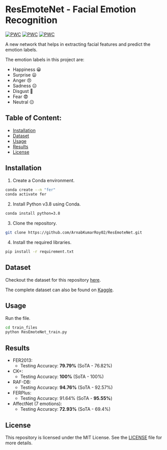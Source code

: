 # ResEmoteNet - Facial Emotion Recognition

[![PWC](https://img.shields.io/endpoint.svg?url=https://paperswithcode.com/badge/resemotenet-bridging-accuracy-and-loss/facial-expression-recognition-on-affectnet)](https://paperswithcode.com/sota/facial-expression-recognition-on-affectnet?p=resemotenet-bridging-accuracy-and-loss)
[![PWC](https://img.shields.io/endpoint.svg?url=https://paperswithcode.com/badge/resemotenet-bridging-accuracy-and-loss/facial-expression-recognition-on-fer2013)](https://paperswithcode.com/sota/facial-expression-recognition-on-fer2013?p=resemotenet-bridging-accuracy-and-loss)
[![PWC](https://img.shields.io/endpoint.svg?url=https://paperswithcode.com/badge/resemotenet-bridging-accuracy-and-loss/facial-expression-recognition-on-raf-db)](https://paperswithcode.com/sota/facial-expression-recognition-on-raf-db?p=resemotenet-bridging-accuracy-and-loss)

A new network that helps in extracting facial features and predict the emotion labels.

The emotion labels in this project are:
 - Happiness 😀
 - Surprise 😦
 - Anger 😠
 - Sadness ☹️
 - Disgust 🤢
 - Fear 😨
 - Neutral 😐


## Table of Content:

 - [Installation](#installation)
 - [Dataset](#dataset)
 - [Usage](#usage)
 - [Results](#results)
 - [License](#license)


## Installation

1. Create a Conda environment.
```bash
conda create --n "fer"
conda activate fer
```

2. Install Python v3.8 using Conda.
```bash
conda install python=3.8
```

3. Clone the repository.
```bash
git clone https://github.com/ArnabKumarRoy02/ResEmoteNet.git
```

4. Install the required libraries.
```bash
pip install -r requirement.txt
```

## Dataset

Checkout the dataset for this repository [here](https://github.com/ArnabKumarRoy02/data/tree/e48496150560e3fc28c8977b121edc2f639dd1b6).

The complete dataset can also be found on [Kaggle](https://www.kaggle.com/datasets/arnabkumarroy02/four4all).

## Usage

Run the file.
```bash
cd train_files
python ResEmoteNet_train.py
```

## Results

 - FER2013:
   - Testing Accuracy: **79.79%** (SoTA - 76.82%)
 - CK+:
   - Testing Accuracy: **100%** (SoTA - 100%)
 - RAF-DB:
   - Testing Accuracy: **94.76%** (SoTA - 92.57%)
 - FERPlus:
   - Testing Accuracy: 91.64% (SoTA - **95.55%**)
 - AffectNet (7 emotions):
   - Testing Accuracy: **72.93%** (SoTA - 69.4%)

## License

This repository is licensed under the MIT License. See the [LICENSE](LICENSE) file for more details.
